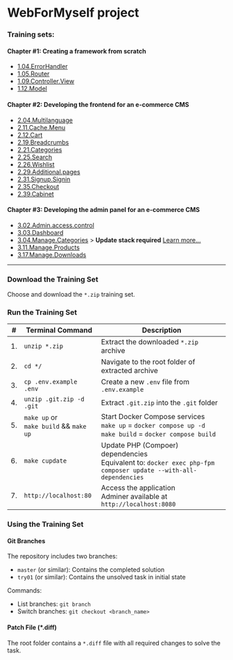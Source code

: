 # WebForMyself project

### Training sets:

#### Chapter #1: Creating a framework from scratch

* [1.04.ErrorHandler](../../archive/refs/heads/1.04.ErrorHandler.zip)
* [1.05.Router](../../archive/refs/heads/1.05.Router.zip)
* [1.09.Controller.View](../../archive/refs/heads/1.09.Controller.View.zip)
* [1.12.Model](../../archive/refs/heads/1.12.Model.zip)

#### Chapter #2: Developing the frontend for an e-commerce CMS

* [2.04.Multilanguage](../../archive/refs/heads/2.04.Multilanguage.zip)
* [2.11.Cache.Menu](../../archive/refs/heads/2.11.Cache.Menu.zip)
* [2.12.Cart](../../archive/refs/heads/2.12.Cart.zip)
* [2.19.Breadcrumbs](../../archive/refs/heads/2.19.Breadcrumbs.zip)
* [2.21.Categories](../../archive/refs/heads/2.21.Categories.zip)
* [2.25.Search](../../archive/refs/heads/2.25.Search.zip)
* [2.26.Wishlist](../../archive/refs/heads/2.26.Wishlist.zip)
* [2.29.Additional.pages](../../archive/refs/heads/2.29.Additional.pages.zip)
* [2.31.Signup.Signin](../../archive/refs/heads/2.31.Signup.Signin.zip)
* [2.35.Checkout](../../archive/refs/heads/2.35.Checkout.zip)
* [2.39.Cabinet](../../archive/refs/heads/2.39.Cabinet.zip)

#### Chapter #3: Developing the admin panel for an e-commerce CMS

* [3.02.Admin.access.control](../../archive/refs/heads/3.02.Admin.access.control.zip)
* [3.03.Dashboard](../../archive/refs/heads/3.03.Dashboard.zip)
* [3.04.Managе.Categories](../../archive/refs/heads/3.04.Managе.Categories.zip) > **Update stack required** [Learn more...](../../tree/3.04.Managе.Categories)
* [3.11.Manage.Products](../../archive/refs/heads/3.11.Manage.Products.zip)
* [3.17.Manage.Downloads](../../archive/refs/heads/3.17.Manage.Downloads.zip)

***
### Download the Training Set
Choose and download the `*.zip` training set.

### Run the Training Set

|#| Terminal Command | Description |
| - | - | - |
|1. | `unzip *.zip` | Extract the downloaded `*.zip` archive |
|2. | `cd */` | Navigate to the root folder of extracted archive |
|3. | `cp .env.example .env` | Create a new `.env` file from `.env.example` |
|4. | `unzip .git.zip -d .git` | Extract `.git.zip` into the `.git` folder |
|5. | `make up` or <br> `make build` && `make up` | Start Docker Compose services <br>`make up` = `docker compose up -d`<br>`make build` = `docker compose build` |
|6. | `make cupdate` | Update PHP (Compoer) dependencies<br>Equivalent to: `docker exec php-fpm composer update --with-all-dependencies` |
|7. | `http://localhost:80` | Access the application<br>Adminer available at `http://localhost:8080` |

### Using the Training Set

#### Git Branches
The repository includes two branches:
* `master` (or similar): Contains the completed solution
* `try01` (or similar): Contains the unsolved task in initial state

Commands:
- List branches: `git branch`
- Switch branches: `git checkout <branch_name>`

#### Patch File (*.diff)
The root folder contains a `*.diff` file with all required changes to solve the task.
